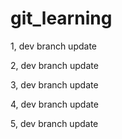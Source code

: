 # git_learning

1, dev branch update

2, dev branch update

3, dev branch update

4, dev branch update

5, dev branch update
